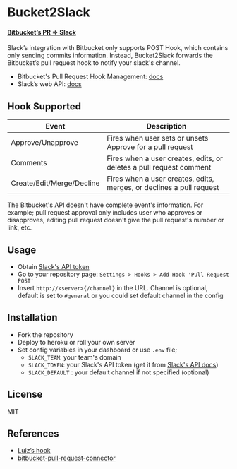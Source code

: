 # Bucket2Slack
#### [Bitbucket’s PR => Slack](https://github.com/ixnixnixn/bucket2slack)

Slack’s integration with Bitbucket only supports POST Hook, which contains only sending commits information. Instead, Bucket2Slack forwards the Bitbucket’s pull request hook to notify your slack's channel.

- Bitbucket's Pull Request Hook Management: [docs](https://confluence.atlassian.com/display/BITBUCKET/Pull+Request+POST+hook+management)
- Slack’s web API: [docs](https://api.slack.com/web)

## Hook Supported

| Event                     | Description |
| ------------------------- | ----------- |
| Approve/Unapprove         | Fires when user sets or unsets Approve for a pull request |
| Comments                  | Fires when a user creates, edits, or deletes a pull request comment |
| Create/Edit/Merge/Decline | Fires when a user creates, edits, merges, or declines a pull request |

The Bitbucket's API doesn't have complete event's information. For example; pull request approval only includes user who approves or disapproves, editing pull request doesn't give the pull request's number or link, etc.

## Usage

- Obtain [Slack's API token](https://api.slack.com/web)
- Go to your repository page: `Settings > Hooks > Add Hook 'Pull Request POST'`
- Insert `http://<server>{/channel}` in the URL. Channel is optional, default is set to `#general` or you could set default channel in the config

## Installation

- Fork the repository
- Deploy to heroku or roll your own server
- Set config variables in your dashboard or use `.env` file;
  - `SLACK_TEAM`: your team's domain
  - `SLACK_TOKEN`: your Slack's API token (get it from [Slack's API docs](https://api.slack.com/web))
  - `SLACK_DEFAULT` : your default channel if not specified (optional)

## License

MIT

## References
- [Luiz’s hook](https://github.com/lfilho/bitbucket-slack-pr-hook)
- [bitbucket-pull-request-connector](https://github.com/kfr2/bitbucket-pull-request-connector)
